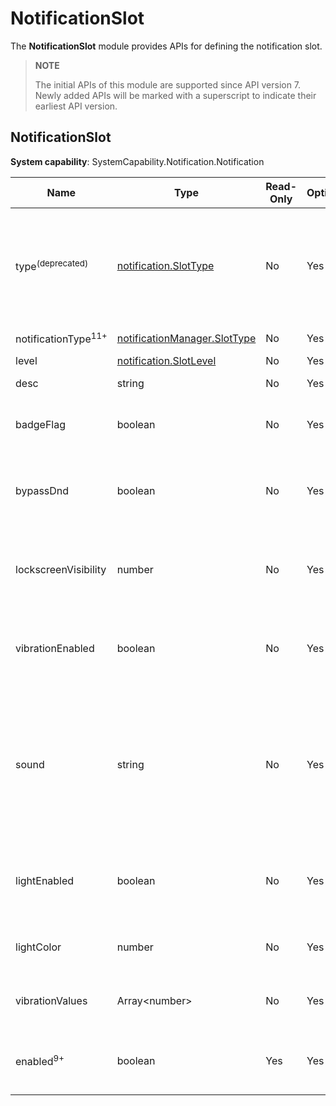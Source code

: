 # NotificationSlot
The **NotificationSlot** module provides APIs for defining the notification slot.

> **NOTE**
>
> The initial APIs of this module are supported since API version 7. Newly added APIs will be marked with a superscript to indicate their earliest API version.

## NotificationSlot

**System capability**: SystemCapability.Notification.Notification

| Name                | Type                | Read-Only| Optional| Description                  |
| -------------------- | ---------------------|---- | --- |----------------------|
| type<sup>(deprecated)</sup> | [notification.SlotType](js-apis-notification.md#slottype) | No| Yes | Notification slot type.<br>This API is deprecated since API version 11. You are advised to use **notificationType** instead.               |
| notificationType<sup>11+</sup>                 | [notificationManager.SlotType](js-apis-notificationManager.md#slottype) | No| Yes | Notification slot type.               |
| level                | [notification.SlotLevel](../apis-notification-kit/js-apis-notificationManager.md#slotlevel) | No| Yes | Notification level.               |
| desc                 | string                | No| Yes | Notification slot description.           |
| badgeFlag            | boolean               | No| Yes | Whether to display the badge.<br> - **true**: Yes.<br> - **false**: No.             |
| bypassDnd            | boolean               | No| Yes | Whether to bypass DND mode in the system.<br> - **true**: Yes.<br> - **false**: No.      |
| lockscreenVisibility | number                | No| Yes | Mode for displaying the notification on the lock screen. Not supported currently.      |
| vibrationEnabled     | boolean               | No| Yes | Whether to enable vibration for the notification.<br> - **true**: Yes.<br> - **false**: No.              |
| sound                | string                | No| Yes | Name of the custom ringtone file for notifications. This file is stored in the **resources/rawfile** directory and supports formats such as M4A, AAC, MP3, OGG, WAV, FLAC, and AMR.              |
| lightEnabled         | boolean               | No| Yes | Whether the indicator blinks for the notification.<br> - **true**: Yes.<br> - **false**: No.               |
| lightColor           | number                | No| Yes | Indicator color of the notification. Not supported currently.              |
| vibrationValues      | Array\<number\>       | No| Yes | Vibration mode of the notification. Not supported currently.             |
| enabled<sup>9+</sup> | boolean               | Yes| Yes | Whether the notification is enabled.<br> - **true**: enabled.<br> - **false**: disabled.        |
